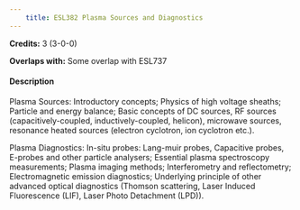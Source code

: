 ```yaml
---
    title: ESL382 Plasma Sources and Diagnostics
---
```

**Credits:** 3 (3-0-0)



**Overlaps with:** Some overlap with ESL737

#### Description 
Plasma Sources: Introductory concepts; Physics of high voltage sheaths; Particle and energy balance; Basic concepts of DC sources, RF sources (capacitively-coupled, inductively-coupled, helicon), microwave sources, resonance heated sources (electron cyclotron, ion cyclotron etc.).

Plasma Diagnostics: In-situ probes: Lang-muir probes, Capacitive probes, E-probes and other particle analysers; Essential plasma spectroscopy measurements; Plasma imaging methods; Interferometry and reflectometry; Electromagnetic emission diagnostics; Underlying principle of other advanced optical diagnostics (Thomson scattering, Laser Induced Fluorescence (LIF), Laser Photo Detachment (LPD)).